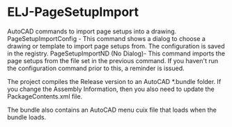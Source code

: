 # ELJ-PageSetupImport
AutoCAD commands to import page setups into a drawing.
PageSetupImportConfig - This command shows a dialog to choose a drawing or template to import page setups from. The configuration is saved in the registry.
PageSetupImportND (No Dialog)- This command imports the page setups from the file set in the previous command. If you haven't run the configuration command prior to this, a reminder is issued.

The project compiles the Release version to an AutoCAD *.bundle folder. If you change the Assembly Information, then you also need to update the PackageContents.xml file.

The bundle also contains an AutoCAD menu cuix file that loads when the bundle loads.
